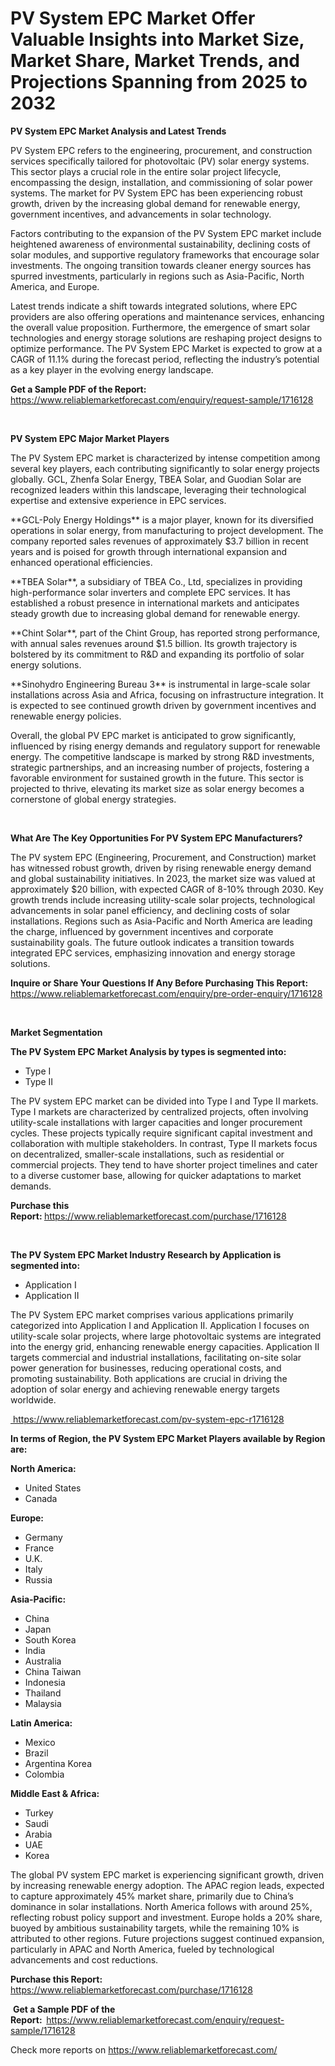 <p><h1>PV System EPC Market Offer Valuable Insights into Market Size, Market Share, Market Trends, and Projections Spanning from 2025 to 2032</h1></p><p><strong>PV System EPC Market Analysis and Latest Trends</strong></p>
<p><p>PV System EPC refers to the engineering, procurement, and construction services specifically tailored for photovoltaic (PV) solar energy systems. This sector plays a crucial role in the entire solar project lifecycle, encompassing the design, installation, and commissioning of solar power systems. The market for PV System EPC has been experiencing robust growth, driven by the increasing global demand for renewable energy, government incentives, and advancements in solar technology.</p><p>Factors contributing to the expansion of the PV System EPC market include heightened awareness of environmental sustainability, declining costs of solar modules, and supportive regulatory frameworks that encourage solar investments. The ongoing transition towards cleaner energy sources has spurred investments, particularly in regions such as Asia-Pacific, North America, and Europe.</p><p>Latest trends indicate a shift towards integrated solutions, where EPC providers are also offering operations and maintenance services, enhancing the overall value proposition. Furthermore, the emergence of smart solar technologies and energy storage solutions are reshaping project designs to optimize performance. The PV System EPC Market is expected to grow at a CAGR of 11.1% during the forecast period, reflecting the industry’s potential as a key player in the evolving energy landscape.</p></p>
<p><strong>Get a Sample PDF of the Report:&nbsp;</strong> <a href="https://www.reliablemarketforecast.com/enquiry/request-sample/1716128?utm_campaign=1890&utm_medium=2&utm_source=Github&utm_content=ia&utm_term=12012025&utm_id=pv-system-epc">https://www.reliablemarketforecast.com/enquiry/request-sample/1716128</a></p>
<p>&nbsp;</p>
<p><strong>PV System EPC Major Market Players</strong></p>
<p><p>The PV System EPC market is characterized by intense competition among several key players, each contributing significantly to solar energy projects globally. GCL, Zhenfa Solar Energy, TBEA Solar, and Guodian Solar are recognized leaders within this landscape, leveraging their technological expertise and extensive experience in EPC services.</p><p>**GCL-Poly Energy Holdings** is a major player, known for its diversified operations in solar energy, from manufacturing to project development. The company reported sales revenues of approximately $3.7 billion in recent years and is poised for growth through international expansion and enhanced operational efficiencies.</p><p>**TBEA Solar**, a subsidiary of TBEA Co., Ltd, specializes in providing high-performance solar inverters and complete EPC services. It has established a robust presence in international markets and anticipates steady growth due to increasing global demand for renewable energy.</p><p>**Chint Solar**, part of the Chint Group, has reported strong performance, with annual sales revenues around $1.5 billion. Its growth trajectory is bolstered by its commitment to R&D and expanding its portfolio of solar energy solutions.</p><p>**Sinohydro Engineering Bureau 3** is instrumental in large-scale solar installations across Asia and Africa, focusing on infrastructure integration. It is expected to see continued growth driven by government incentives and renewable energy policies.</p><p>Overall, the global PV EPC market is anticipated to grow significantly, influenced by rising energy demands and regulatory support for renewable energy. The competitive landscape is marked by strong R&D investments, strategic partnerships, and an increasing number of projects, fostering a favorable environment for sustained growth in the future. This sector is projected to thrive, elevating its market size as solar energy becomes a cornerstone of global energy strategies.</p></p>
<p>&nbsp;</p>
<p><strong>What Are The Key Opportunities For PV System EPC Manufacturers?</strong></p>
<p><p>The PV system EPC (Engineering, Procurement, and Construction) market has witnessed robust growth, driven by rising renewable energy demand and global sustainability initiatives. In 2023, the market size was valued at approximately $20 billion, with expected CAGR of 8-10% through 2030. Key growth trends include increasing utility-scale solar projects, technological advancements in solar panel efficiency, and declining costs of solar installations. Regions such as Asia-Pacific and North America are leading the charge, influenced by government incentives and corporate sustainability goals. The future outlook indicates a transition towards integrated EPC services, emphasizing innovation and energy storage solutions.</p></p>
<p><strong>Inquire or Share Your Questions If Any Before Purchasing This Report:</strong> <a href="https://www.reliablemarketforecast.com/enquiry/pre-order-enquiry/1716128?utm_campaign=1890&utm_medium=2&utm_source=Github&utm_content=ia&utm_term=12012025&utm_id=pv-system-epc">https://www.reliablemarketforecast.com/enquiry/pre-order-enquiry/1716128</a></p>
<p>&nbsp;</p>
<p><strong>Market Segmentation</strong></p>
<p><strong>The PV System EPC Market Analysis by types is segmented into:</strong></p>
<p><ul><li>Type I</li><li>Type II</li></ul></p>
<p><p>The PV system EPC market can be divided into Type I and Type II markets. Type I markets are characterized by centralized projects, often involving utility-scale installations with larger capacities and longer procurement cycles. These projects typically require significant capital investment and collaboration with multiple stakeholders. In contrast, Type II markets focus on decentralized, smaller-scale installations, such as residential or commercial projects. They tend to have shorter project timelines and cater to a diverse customer base, allowing for quicker adaptations to market demands.</p></p>
<p><strong>Purchase this Report:&nbsp;</strong><a href="https://www.reliablemarketforecast.com/purchase/1716128?utm_campaign=1890&utm_medium=2&utm_source=Github&utm_content=ia&utm_term=12012025&utm_id=pv-system-epc">https://www.reliablemarketforecast.com/purchase/1716128</a></p>
<p>&nbsp;</p>
<p><strong>The PV System EPC Market Industry Research by Application is segmented into:</strong></p>
<p><ul><li>Application I</li><li>Application II</li></ul></p>
<p><p>The PV System EPC market comprises various applications primarily categorized into Application I and Application II. Application I focuses on utility-scale solar projects, where large photovoltaic systems are integrated into the energy grid, enhancing renewable energy capacities. Application II targets commercial and industrial installations, facilitating on-site solar power generation for businesses, reducing operational costs, and promoting sustainability. Both applications are crucial in driving the adoption of solar energy and achieving renewable energy targets worldwide.</p></p>
<p><a href="https://www.reliablemarketforecast.com/pv-system-epc-r1716128?utm_campaign=1890&utm_medium=2&utm_source=Github&utm_content=ia&utm_term=12012025&utm_id=pv-system-epc">&nbsp;https://www.reliablemarketforecast.com/pv-system-epc-r1716128</a></p>
<p><strong>In terms of Region, the PV System EPC Market Players available by Region are:</strong></p>
<p>
    <p> <strong> North America: </strong>
        <ul>
            <li>United States</li>
            <li>Canada</li>
        </ul>
        </p> 
    <p> <strong> Europe: </strong>
        <ul>
            <li>Germany</li>
            <li>France</li>
            <li>U.K.</li>
            <li>Italy</li>
            <li>Russia</li>
        </ul>
        </p> 
    <p> <strong> Asia-Pacific: </strong>
        <ul>
            <li>China</li>
            <li>Japan</li>
            <li>South Korea</li>
            <li>India</li>
            <li>Australia</li>
            <li>China Taiwan</li>
            <li>Indonesia</li>
            <li>Thailand</li>
            <li>Malaysia</li>
        </ul>
        </p> 
    <p> <strong> Latin America: </strong>
        <ul>
            <li>Mexico</li>
            <li>Brazil</li>
            <li>Argentina Korea</li>
            <li>Colombia</li>
        </ul>
        </p> 
    <p> <strong> Middle East & Africa: </strong>
        <ul>
            <li>Turkey</li>
            <li>Saudi</li>
            <li>Arabia</li>
            <li>UAE</li>
            <li>Korea</li>
        </ul>
    </p>
    </p>
<p><p>The global PV system EPC market is experiencing significant growth, driven by increasing renewable energy adoption. The APAC region leads, expected to capture approximately 45% market share, primarily due to China’s dominance in solar installations. North America follows with around 25%, reflecting robust policy support and investment. Europe holds a 20% share, buoyed by ambitious sustainability targets, while the remaining 10% is attributed to other regions. Future projections suggest continued expansion, particularly in APAC and North America, fueled by technological advancements and cost reductions.</p></p>
<p><strong>Purchase this Report: </strong><a href="https://www.reliablemarketforecast.com/purchase/1716128?utm_campaign=1890&utm_medium=2&utm_source=Github&utm_content=ia&utm_term=12012025&utm_id=pv-system-epc">https://www.reliablemarketforecast.com/purchase/1716128</a></p>
<p>&nbsp;<strong>Get a Sample PDF of the Report:&nbsp;&nbsp;</strong><a href="https://www.reliablemarketforecast.com/enquiry/request-sample/1716128?utm_campaign=1890&utm_medium=2&utm_source=Github&utm_content=ia&utm_term=12012025&utm_id=pv-system-epc">https://www.reliablemarketforecast.com/enquiry/request-sample/1716128</a></p>
<p><strong></strong></p>
<p>Check more reports on <a href="https://www.reliablemarketforecast.com/?utm_campaign=1890&utm_medium=2&utm_source=Github&utm_content=ia&utm_term=12012025&utm_id=pv-system-epc">https://www.reliablemarketforecast.com/</a></p>